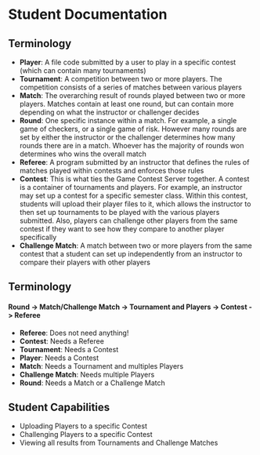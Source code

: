 # Student Documentation

## Terminology

- **Player**: A file code submitted by a user to play in a specific contest
(which can contain many tournaments)
- **Tournament**: A competition between two or more players. The competition
consists of a series of matches between various players
- **Match**: The overarching result of rounds played between two or more
players. Matches contain at least one round, but can contain more depending
on what the instructor or challenger decides
- **Round**: One specific instance within a match. For example, a single game
of checkers, or a single game of risk. However many rounds are set by either
the instructor or the challenger determines how many rounds there are in a
match. Whoever has the majority of rounds won determines who wins the overall 
match
- **Referee**: A program submitted by an instructor that defines the rules of
matches played within contests and enforces those rules
- **Contest**: This is what ties the Game Contest Server together. A contest
is a container of tournaments and players. For example, an instructor may set
up a contest for a specific semester class. Within this contest, students
will upload their player files to it, which allows the instructor to then
set up tournaments to be played with the various players submitted. Also,
players can challenge other players from the same contest if they want to see
how they compare to another player specifically
- **Challenge Match**: A match between two or more players from the same
contest that a student can set up independently from an instructor to compare
their players with other players

## Terminology

#### Round -> Match/Challenge Match -> Tournament and Players -> Contest -> Referee

- **Referee**: Does not need anything!
- **Contest**: Needs a Referee
- **Tournament**: Needs a Contest
- **Player**: Needs a Contest
- **Match**: Needs a Tournament and multiples Players
- **Challenge Match**: Needs multiple Players
- **Round**: Needs a Match or a Challenge Match

## Student Capabilities

- Uploading Players to a specific Contest
- Challenging Players to a specific Contest
- Viewing all results from Tournaments and Challenge Matches